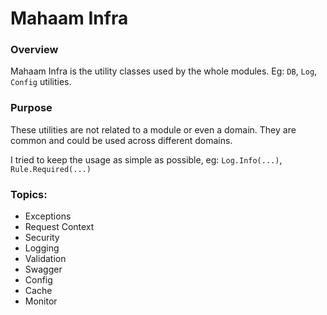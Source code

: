 # Mahaam Infra

### Overview

Mahaam Infra is the utility classes used by the whole modules. Eg: `DB`, `Log`, `Config` utilities.

### Purpose

These utilities are not related to a module or even a domain. They are common and could be used across different domains.

I tried to keep the usage as simple as possible, eg: `Log.Info(...)`, `Rule.Required(...)`

### Topics:

- Exceptions
- Request Context
- Security
- Logging
- Validation
- Swagger
- Config
- Cache
- Monitor
